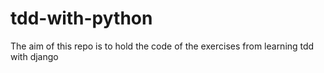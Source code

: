 # tdd-with-python
The aim of this repo is to hold the code of the exercises from learning tdd with django
